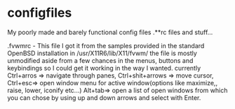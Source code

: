 # configfiles
My poorly made and barely functional config files .**rc files and stuff...


.fvwmrc - This file I got it from the samples provided in the standard OpenBSD installation in /usr/X11R6/lib/X11/fvwm/ the file is mostly unmodified aside from a few chances in the menus, buttons and keybindings so I could get it working in the way I wanted. currently Ctrl+arros => navigate through panes, Ctrl+shit+arrows => move cursor, Ctrl+esc=> open window menu for active window(options like maximize,, raise, lower, iconify etc...) Alt+tab=> open a list of open windows from which you can chose by using up and down arrows and select with Enter. 
